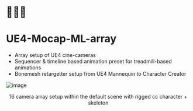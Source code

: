 <h1>🎥🎥🎥</h1>

# UE4-Mocap-ML-array

- Array setup of UE4 cine-cameras
- Sequencer & timeline based animation preset for treadmill-based animations
- Bonemesh retargetter setup from UE4 Mannequin to Character Creator

![image](https://user-images.githubusercontent.com/29565530/144252529-5529d94a-8b06-40f1-8e8e-f348878c4def.png)

<div align="center">16 camera array setup within the default scene with rigged cc character + skeleton</div>
